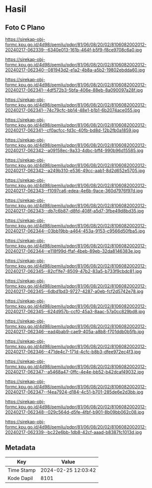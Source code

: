 # Hasil

## Foto C Plano

https://sirekap-obj-formc.kpu.go.id/4d98/pemilu/pdpr/81/06/08/20/02/8106082002012-20240217-062339--6340e013-161b-464f-b5f9-f8ce9708c6a0.jpg

https://sirekap-obj-formc.kpu.go.id/4d98/pemilu/pdpr/81/06/08/20/02/8106082002012-20240217-062340--081943d2-e1a2-4b8a-a5b2-19802ebdda60.jpg

https://sirekap-obj-formc.kpu.go.id/4d98/pemilu/pdpr/81/06/08/20/02/8106082002012-20240217-062341--4df572b3-5bfa-406e-88eb-8a090097a28f.jpg

https://sirekap-obj-formc.kpu.go.id/4d98/pemilu/pdpr/81/06/08/20/02/8106082002012-20240217-062341--74c79cfc-bb14-48e1-b1b1-6b2074ace055.jpg

https://sirekap-obj-formc.kpu.go.id/4d98/pemilu/pdpr/81/06/08/20/02/8106082002012-20240217-062341--cf0acfcc-fd3c-40fb-bd8d-12b2fb0a1859.jpg

https://sirekap-obj-formc.kpu.go.id/4d98/pemilu/pdpr/81/06/08/20/02/8106082002012-20240217-062342--a09158ec-9a33-4dbc-bff4-990b96d15585.jpg

https://sirekap-obj-formc.kpu.go.id/4d98/pemilu/pdpr/81/06/08/20/02/8106082002012-20240217-062342--a249b310-e536-49cc-aab1-8d2d652e5705.jpg

https://sirekap-obj-formc.kpu.go.id/4d98/pemilu/pdpr/81/06/08/20/02/8106082002012-20240217-062343--f1097ca6-edea-4e6b-9ace-360d7976f97d.jpg

https://sirekap-obj-formc.kpu.go.id/4d98/pemilu/pdpr/81/06/08/20/02/8106082002012-20240217-062343--db7c6b87-d8fd-408f-a5d7-3fbe49d8bd35.jpg

https://sirekap-obj-formc.kpu.go.id/4d98/pemilu/pdpr/81/06/08/20/02/8106082002012-20240217-062344--03bb19bb-a464-453a-9153-c9566d50fba5.jpg

https://sirekap-obj-formc.kpu.go.id/4d98/pemilu/pdpr/81/06/08/20/02/8106082002012-20240217-062344--e118f99d-ffaf-4beb-89eb-32da8146383e.jpg

https://sirekap-obj-formc.kpu.go.id/4d98/pemilu/pdpr/81/06/08/20/02/8106082002012-20240217-062345--82cf1fe7-8509-47b2-83a5-b733f9cbdc81.jpg

https://sirekap-obj-formc.kpu.go.id/4d98/pemilu/pdpr/81/06/08/20/02/8106082002012-20240217-062345--6dbd1bd3-9727-4287-a0eb-fcf2d5742e78.jpg

https://sirekap-obj-formc.kpu.go.id/4d98/pemilu/pdpr/81/06/08/20/02/8106082002012-20240217-062345--624d957b-ccf0-45a3-8aac-57a0cc829bd8.jpg

https://sirekap-obj-formc.kpu.go.id/4d98/pemilu/pdpr/81/06/08/20/02/8106082002012-20240217-062346--ead4bab9-cae9-405a-a8b8-f701ddb0b5fb.jpg

https://sirekap-obj-formc.kpu.go.id/4d98/pemilu/pdpr/81/06/08/20/02/8106082002012-20240217-062346--471de4c7-171d-4cfc-b8b3-dfee972ec4f3.jpg

https://sirekap-obj-formc.kpu.go.id/4d98/pemilu/pdpr/81/06/08/20/02/8106082002012-20240217-062347--a5468a47-0ffc-4e4e-bb52-b42dcaf49032.jpg

https://sirekap-obj-formc.kpu.go.id/4d98/pemilu/pdpr/81/06/08/20/02/8106082002012-20240217-062347--f4ea7924-d184-4c51-b701-285de6e2d3bb.jpg

https://sirekap-obj-formc.kpu.go.id/4d98/pemilu/pdpr/81/06/08/20/02/8106082002012-20240217-062348--029c564d-d5fe-4fbf-b901-8b09bb062c08.jpg

https://sirekap-obj-formc.kpu.go.id/4d98/pemilu/pdpr/81/06/08/20/02/8106082002012-20240217-062339--bc22e6bb-1db8-42cf-aaad-b8387fc1013d.jpg


## Metadata

| Key        | Value               |
| ---------- | ------------------- |
| Time Stamp | 2024-02-25 12:03:42 |
| Kode Dapil | 8101                |



